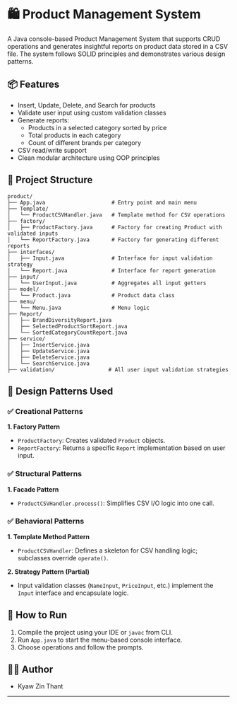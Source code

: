 
# 🛍️ Product Management System

A Java console-based Product Management System that supports CRUD operations and generates insightful reports on product data stored in a CSV file. The system follows SOLID principles and demonstrates various design patterns.

## 📦 Features

- Insert, Update, Delete, and Search for products
- Validate user input using custom validation classes
- Generate reports:
  - Products in a selected category sorted by price
  - Total products in each category
  - Count of different brands per category
- CSV read/write support
- Clean modular architecture using OOP principles

## 📁 Project Structure

```
product/
├── App.java                     # Entry point and main menu
├── Template/
│   └── ProductCSVHandler.java   # Template method for CSV operations
├── factory/
│   ├── ProductFactory.java      # Factory for creating Product with validated inputs
│   └── ReportFactory.java       # Factory for generating different reports
├── interfaces/
│   ├── Input.java               # Interface for input validation strategy
│   └── Report.java              # Interface for report generation
├── input/
│   └── UserInput.java           # Aggregates all input getters
├── model/
│   └── Product.java             # Product data class
├── menu/
│   └── Menu.java                # Menu logic
├── Report/
│   ├── BrandDiversityReport.java
│   ├── SelectedProductSortReport.java
│   └── SortedCategoryCountReport.java
├── service/
│   ├── InsertService.java
│   ├── UpdateService.java
│   ├── DeleteService.java
│   └── SearchService.java
├── validation/                 # All user input validation strategies
```

## 🧠 Design Patterns Used

### ✅ Creational Patterns

**1. Factory Pattern**
- `ProductFactory`: Creates validated `Product` objects.
- `ReportFactory`: Returns a specific `Report` implementation based on user input.

### ✅ Structural Patterns

**1. Facade Pattern**
- `ProductCSVHandler.process()`: Simplifies CSV I/O logic into one call.

### ✅ Behavioral Patterns

**1. Template Method Pattern**
- `ProductCSVHandler`: Defines a skeleton for CSV handling logic; subclasses override `operate()`.

**2. Strategy Pattern (Partial)**
- Input validation classes (`NameInput`, `PriceInput`, etc.) implement the `Input` interface and encapsulate logic.

## 🧪 How to Run

1. Compile the project using your IDE or `javac` from CLI.
2. Run `App.java` to start the menu-based console interface.
3. Choose operations and follow the prompts.

## 👨‍💻 Author

- Kyaw Zin Thant

---
